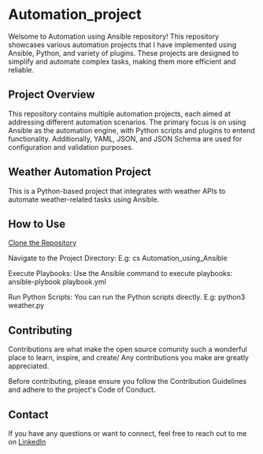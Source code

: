 # Automation_project

Welsome to Automation using Ansible repository! This repository showcases various automation projects that I have implemented using Ansible, Python, and variety of plugins. These projects are designed to simplify and automate complex tasks, making them more efficient and reliable.

## Project Overview

This repository contains multiple automation projects, each aimed at addressing different automation scenarios. The primary focus is on using Ansible as the automation engine, with Python scripts and plugins to entend functionality. Additionally, YAML, JSON, and JSON Schema are used for configuration and validation purposes.

## Weather Automation Project

This is a Python-based project that integrates with weather APIs to automate weather-related tasks using Ansible.

## How to Use

[Clone the Repository](https://github.com/RohanDhakal1320/Automation_using_Ansible.git)

Navigate to the Project Directory:
E.g: cs Automation_using_Ansible

Execute Playbooks:
Use the Ansible command to execute playbooks: ansible-plybook playbook.yml

Run Python Scripts:
You can run the Python scripts directly. E.g: python3 weather.py

## Contributing

Contributions are what make the open source comunity such a wonderful place to learn, inspire, and create/ Any contributions you make are greatly appreciated.

Before contributing, please ensure you follow the Contribution Guidelines and adhere to the project's Code of Conduct.

## Contact

If you have any questions or want to connect, feel free to reach out to me on [LinkedIn](https://www.linkedin.com/rohan-dhakal-50b326194/)


